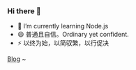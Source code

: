 ### Hi there 👋

<!--
**winterggg/winterggg** is a ✨ _special_ ✨ repository because its `README.md` (this file) appears on your GitHub profile.

Here are some ideas to get you started:

- 🔭 I’m currently working on ...
- 🌱 I’m currently learning ...
- 👯 I’m looking to collaborate on ...
- 🤔 I’m looking for help with ...
- 💬 Ask me about ...
- 📫 How to reach me: ...
- 😄 Pronouns: ...
- ⚡ Fun fact: ...
-->

- 🌱 I’m currently learning Node.js
- 😄 普通且自信。Ordinary yet confident.
- ⚡ 以终为始，以简驭繁，以行促决

[Blog](https://www.winterg.site/) ~
